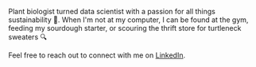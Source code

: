 
<!---
jasmineortega/jasmineortega is a ✨ special ✨ repository because its `README.md` (this file) appears on your GitHub profile.
You can click the Preview link to take a look at your changes.
--->
Plant biologist turned data scientist with a passion for all things sustainability 🌱. When I'm not at my computer, I can be found at the gym, feeding my sourdough starter, or scouring the thrift store for turtleneck sweaters :mag:

Feel free to reach out to connect with me on [LinkedIn](https://www.linkedin.com/in/jasmine-ortega/).

